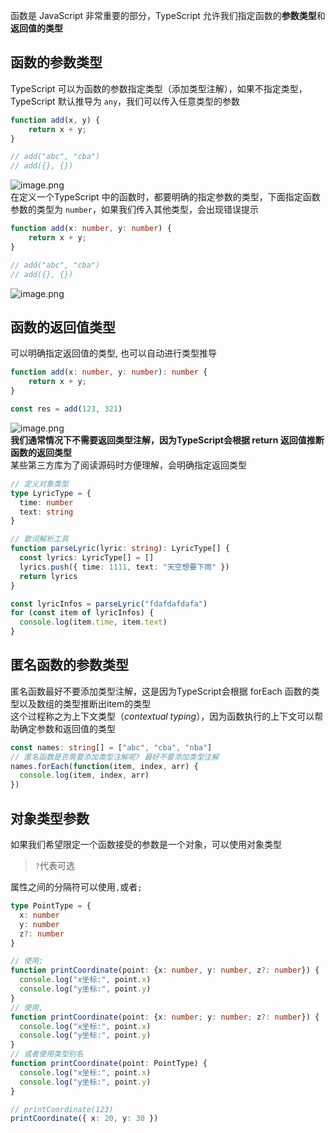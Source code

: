 函数是 JavaScript 非常重要的部分，TypeScript 允许我们指定函数的**参数类型**和**返回值的类型**
## **函数的参数类型**
TypeScript 可以为函数的参数指定类型（添加类型注解），如果不指定类型，TypeScript 默认推导为 `any`，我们可以传入任意类型的参数
```typescript
function add(x, y) {
    return x + y;
}

// add("abc", "cba")
// add({}, {})
```
![image.png](https://cdn.nlark.com/yuque/0/2023/png/2384107/1697899118475-1897f680-80fe-40df-824e-6d33c00caf53.png#averageHue=%232a2e38&clientId=u125fbd67-8514-4&from=paste&height=134&id=ubab96083&originHeight=167&originWidth=625&originalType=binary&ratio=1.25&rotation=0&showTitle=false&size=20531&status=done&style=none&taskId=u21595c3f-e539-4f83-98ab-af8c6a9ff4c&title=&width=500)<br />在定义一个TypeScript 中的函数时，都要明确的指定参数的类型，下面指定函数参数的类型为 `number`，如果我们传入其他类型，会出现错误提示
```typescript
function add(x: number, y: number) {
    return x + y;
}

// add("abc", "cba")
// add({}, {})
```
![image.png](https://cdn.nlark.com/yuque/0/2023/png/2384107/1697899170023-2a671299-68dd-4710-89e5-ad084359c127.png#averageHue=%232b2f37&clientId=u125fbd67-8514-4&from=paste&height=162&id=u7cb628b4&originHeight=202&originWidth=723&originalType=binary&ratio=1.25&rotation=0&showTitle=false&size=21079&status=done&style=none&taskId=ua09af732-e087-4460-954d-46811608531&title=&width=578.4)
## **函数的返回值类型**
可以明确指定返回值的类型, 也可以自动进行类型推导
```typescript
function add(x: number, y: number): number {
    return x + y;
}

const res = add(123, 321)
```
![image.png](https://cdn.nlark.com/yuque/0/2023/png/2384107/1686334919419-c8b023c2-d38e-468e-8170-1da3ce1ee7c6.png#averageHue=%23272d37&clientId=u0c74ce66-bf13-4&from=paste&height=98&id=u0b1112f2&originHeight=110&originWidth=518&originalType=binary&ratio=1.125&rotation=0&showTitle=false&size=9341&status=done&style=none&taskId=u6e6c7c3d-9860-44ab-bfe2-a42cdfb56de&title=&width=460.44444444444446)<br />**我们通常情况下不需要返回类型注解，因为TypeScript会根据 return 返回值推断函数的返回类型**<br />某些第三方库为了阅读源码时方便理解，会明确指定返回类型
```typescript
// 定义对象类型
type LyricType = {
  time: number
  text: string
}

// 歌词解析工具
function parseLyric(lyric: string): LyricType[] {
  const lyrics: LyricType[] = []
  lyrics.push({ time: 1111, text: "天空想要下雨" })
  return lyrics
}

const lyricInfos = parseLyric("fdafdafdafa")
for (const item of lyricInfos) {
  console.log(item.time, item.text)
}
```
## 匿名函数的参数类型
匿名函数最好不要添加类型注解，这是因为TypeScript会根据 forEach 函数的类型以及数组的类型推断出item的类型<br />这个过程称之为上下文类型（_contextual typing_），因为函数执行的上下文可以帮助确定参数和返回值的类型
```typescript
const names: string[] = ["abc", "cba", "nba"]
// 匿名函数是否需要添加类型注解呢? 最好不要添加类型注解
names.forEach(function(item, index, arr) {
  console.log(item, index, arr)
})
```
## 对象类型参数
如果我们希望限定一个函数接受的参数是一个对象，可以使用对象类型
> `?`代表可选

属性之间的分隔符可以使用`,`或者`;`
```typescript
type PointType = {
  x: number
  y: number
  z?: number
}

// 使用;
function printCoordinate(point: {x: number, y: number, z?: number}) {
  console.log("x坐标:", point.x)
  console.log("y坐标:", point.y)
}
// 使用, 
function printCoordinate(point: {x: number; y: number; z?: number}) {
  console.log("x坐标:", point.x)
  console.log("y坐标:", point.y)
}
// 或者使用类型别名
function printCoordinate(point: PointType) {
  console.log("x坐标:", point.x)
  console.log("y坐标:", point.y)
}

// printCoordinate(123)
printCoordinate({ x: 20, y: 30 })
```

